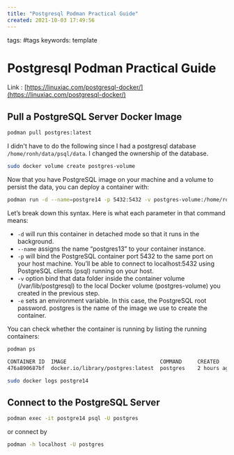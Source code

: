 ```yaml
---
title: "Postgresql Podman Practical Guide"
created: 2021-10-03 17:49:56
---
```


tags: #tags
keywords: template

# Postgresql Podman Practical Guide

Link
: [https://linuxiac.com/postgresql-docker/](https://linuxiac.com/postgresql-docker/)

## Pull a PostgreSQL Server Docker Image

```bash
podman pull postgres:latest
```

I didn't have to do the following since I had a postgresql database `/home/ronh/data/psql/data`.  I changed the ownership of the database.

```bash
sudo docker volume create postgres-volume
```

Now that you have PostgreSQL image on your machine and a volume to persist the data, you can deploy a container with:

```bash
podman run -d --name=postgre14 -p 5432:5432 -v postgres-volume:/home/ronh/data/pgsql/data -e POSTGRES_PASSWORD='Apple!0#' 5861c038d674
```

Let’s break down this syntax. Here is what each parameter in that command means:

- `-d` will run this container in detached mode so that it runs in the background.
- `--name` assigns the name “postgres13” to your container instance.
- `-p` will bind the PostgreSQL container port 5432 to the same port on your host machine. You’ll be able to connect to localhost:5432 using PostgreSQL clients (psql) running on your host.
- `-v` option bind that data folder inside the container volume (/var/lib/postgresql) to the local Docker volume (postgres-volume) you created in the previous step.
- `-e` sets an environment variable. In this case, the PostgreSQL root password.
    postgres is the name of the image we use to create the container.

You can check whether the container is running by listing the running containers:

```bash
podman ps
```

```bash
CONTAINER ID  IMAGE                              COMMAND     CREATED      STATUS          PORTS                   NAMES
476a890687bf  docker.io/library/postgres:latest  postgres    2 hours ago  Up 2 hours ago  0.0.0.0:5432->5432/tcp  postgre14
```

```bash
sudo docker logs postgre14
```

## Connect to the PostgreSQL Server

```bash
podman exec -it postgre14 psql -U postgres
```

or connect by

```bash
podman -h localhost -U postgres
```
